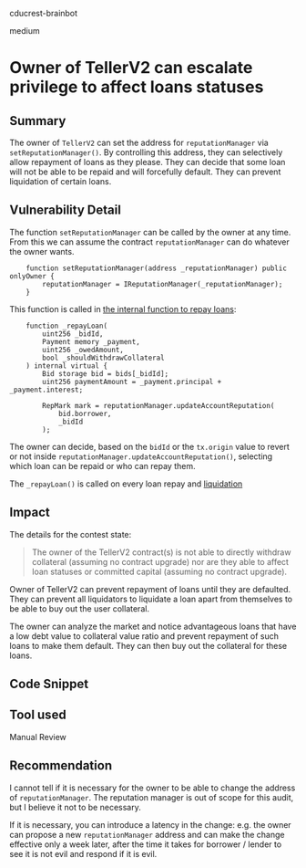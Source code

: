 cducrest-brainbot

medium

# Owner of TellerV2 can escalate privilege to affect loans statuses

## Summary

The owner of `TellerV2` can set the address for `reputationManager` via `setReputationManager()`. By controlling this address, they can selectively allow repayment of loans as they please. They can decide that some loan will not be able to be repaid and will forcefully default. They can prevent liquidation of certain loans.

## Vulnerability Detail

The function `setReputationManager` can be called by the owner at any time. From this we can assume the contract `reputationManager` can do whatever the owner wants.

```solidity
    function setReputationManager(address _reputationManager) public onlyOwner {
        reputationManager = IReputationManager(_reputationManager);
    }
```

This function is called in [the internal function to repay loans](https://github.com/sherlock-audit/2023-03-teller/blob/main/teller-protocol-v2/packages/contracts/contracts/TellerV2.sol#L721):
```solidity
    function _repayLoan(
        uint256 _bidId,
        Payment memory _payment,
        uint256 _owedAmount,
        bool _shouldWithdrawCollateral
    ) internal virtual {
        Bid storage bid = bids[_bidId];
        uint256 paymentAmount = _payment.principal + _payment.interest;

        RepMark mark = reputationManager.updateAccountReputation(
            bid.borrower,
            _bidId
        );
```

The owner can decide, based on the `bidId` or the `tx.origin` value to revert or not inside `reputationManager.updateAccountReputation()`, selecting which loan can be repaid or who can repay them.

The `_repayLoan()` is called on every loan repay and [liquidation](https://github.com/sherlock-audit/2023-03-teller/blob/main/teller-protocol-v2/packages/contracts/contracts/TellerV2.sol#L690)

## Impact

The details for the contest state:

> The owner of the TellerV2 contract(s) is not able to directly withdraw collateral (assuming no contract upgrade) nor are they able to affect loan statuses or committed capital (assuming no contract upgrade).

Owner of TellerV2 can prevent repayment of loans until they are defaulted. They can prevent all liquidators to liquidate a loan apart from themselves to be able to buy out the user collateral.

The owner can analyze the market and notice advantageous loans that have a low debt value to collateral value ratio and prevent repayment of such loans to make them default. They can then buy out the collateral for these loans.

## Code Snippet

## Tool used

Manual Review

## Recommendation

I cannot tell if it is necessary for the owner to be able to change the address of `reputationManager`. The reputation manager is out of scope for this audit, but I believe it not to be necessary.

If it is necessary, you can introduce a latency in the change: e.g. the owner can propose a new `reputationManager` address and can make the change effective only a week later, after the time it takes for borrower / lender to see it is not evil and respond if it is evil.